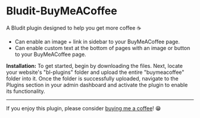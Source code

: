 # Bludit-BuyMeACoffee
A Bludit plugin designed to help you get more coffee ☕

* Can enable an image + link in sidebar to your BuyMeACoffee page.
* Can enable custom text at the bottom of pages with an image or button to your BuyMeACoffee page.

**Installation:** To get started, begin by downloading the files. Next, locate your website's "bl-plugins" folder and upload the entire "buymeacoffee" folder into it. Once the folder is successfully uploaded, navigate to the Plugins section in your admin dashboard and activate the plugin to enable its functionality.

-----

If you enjoy this plugin, please consider [buying me a coffee](https://out.spegal.dev/coffee)! 😁
